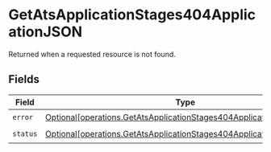 # GetAtsApplicationStages404ApplicationJSON

Returned when a requested resource is not found.


## Fields

| Field                                                                                                                                                  | Type                                                                                                                                                   | Required                                                                                                                                               | Description                                                                                                                                            |
| ------------------------------------------------------------------------------------------------------------------------------------------------------ | ------------------------------------------------------------------------------------------------------------------------------------------------------ | ------------------------------------------------------------------------------------------------------------------------------------------------------ | ------------------------------------------------------------------------------------------------------------------------------------------------------ |
| `error`                                                                                                                                                | [Optional[operations.GetAtsApplicationStages404ApplicationJSONError]](undefined/models/operations/getatsapplicationstages404applicationjsonerror.md)   | :heavy_check_mark:                                                                                                                                     | N/A                                                                                                                                                    |
| `status`                                                                                                                                               | [Optional[operations.GetAtsApplicationStages404ApplicationJSONStatus]](undefined/models/operations/getatsapplicationstages404applicationjsonstatus.md) | :heavy_check_mark:                                                                                                                                     | N/A                                                                                                                                                    |